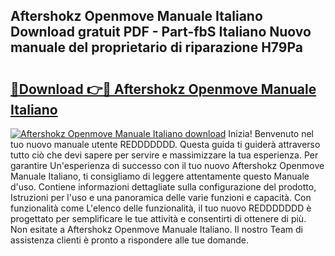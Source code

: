 ## Aftershokz Openmove Manuale Italiano Download gratuit PDF - Part-fbS Italiano Nuovo manuale del proprietario di riparazione H79Pa

# <h2><a href="http://dfcx2io.blite.top/?on=Aftershokz+Openmove+Manuale+Italiano">🔗Download 👉🔴 Aftershokz Openmove Manuale Italiano</a></h2>

[![Aftershokz Openmove Manuale Italiano download](https://i.imgur.com/lujVjoI.png)](http://dfcx2io.blite.top/?on=Aftershokz+Openmove+Manuale+Italiano)
Inizia! Benvenuto nel tuo nuovo manuale utente REDDDDDDD. Questa guida ti guiderà attraverso tutto ciò che devi sapere per servire e massimizzare la tua esperienza. Per garantire Un'esperienza di successo con il tuo nuovo Aftershokz Openmove Manuale Italiano, ti consigliamo di leggere attentamente questo Manuale d'uso. Contiene informazioni dettagliate sulla configurazione del prodotto, Istruzioni per l'uso e una panoramica delle varie funzioni e capacità. Con funzionalità come L'elenco delle funzionalità, il tuo nuovo REDDDDDDD è progettato per semplificare le tue attività e consentirti di ottenere di più. Non esitate a Aftershokz Openmove Manuale Italiano. Il nostro Team di assistenza clienti è pronto a rispondere alle tue domande.
